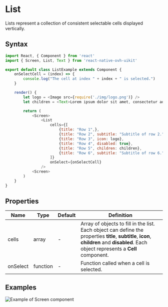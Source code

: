 # List

Lists represent a collection of consistent selectable cells displayed vertically.

## Syntax

```javascript
import React, { Component } from 'react'
import { Screen, List, Text } from 'react-native-ovh-uikit'

export default class ListExample extends Component {
    onSelectCell = (index) => {
        console.log("The cell at index " + index + " is selected.")
    }

    render() {
        let logo = <Image src={require('./img/logo.png')} />
        let children = <Text>Lorem ipsum dolor sit amet, consectetur adipiscing elit.</Text>

        return (
            <Screen>
                <List
                    cells={[
                        {title: "Row 1",},
                        {title: "Row 2", subtitle: "Subtitle of row 2."},
                        {title: "Row 3", icon: logo},
                        {title: "Row 4", disabled: true},
                        {title: "Row 5", children: children},
                        {title: "Row 6", subtitle: "Subtitle of row 6.", icon: logo, children: children},
                    ]}
                    onSelect={onSelectCell}
                />
            <Screen>
        )
    }
}
```

## Properties

| Name | Type | Default | Definition |
| - | - | - | - |
| cells | array | - | Array of objects to fill in the list. Each object can define the properties **title**, **subtitle**, **icon**, **children** and **disabled**. Each object represents a **Cell** component. |
| onSelect | function | - | Function called when a cell is selected. |

## Examples

![Example of Screen component](https://github.com/cygy/ovh-ui-kit-documentation/tree/react-native/src/assets/components/example.png)